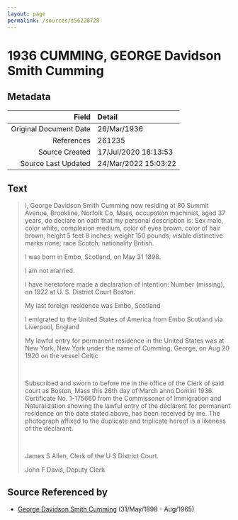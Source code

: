 ```yaml
---
layout: page
permalink: /sources/s56228728
---
```


# 1936 CUMMING, GEORGE Davidson Smith Cumming

## Metadata

Field | Detail
---:|:---
Original Document Date | 26/Mar/1936
References | 261235
Source Created | 17/Jul/2020 18:13:53
Source Last Updated | 24/Mar/2022 15:03:22

## Text

> I, George Davidson Smith Cumming now residing at 80 Summit Avenue, Brookline, Norfolk Co, Mass, occupation machinist, aged 37 years, do declare on oath that my personal description is: Sex male, color white, complexion medium, color of eyes brown, color of hair brown, height 5 feet 8 inches; weight 150 pounds; visible distinctive marks none; race Scotch; nationality British.
>
> I was born in Embo, Scotland, on May 31 1898.
>
> I am not married. 
>
> I have heretofore made a declaration of intention: Number (missing), on 1922 at U. S. District Court Boston.
>
> My last foreign residence was Embo, Scotland
>
> I emigrated to the United States of America from Embo Scotland via Liverpool, England
>
> My lawful entry for permanent residence in the United States was at New York, New York under the name of Cumming, George, on Aug 20 1920 on the vessel Celtic
>
> <br/>
>
> Subscribed and sworn to before me in the office of the Clerk of said court as Boston, Mass this 26th day of March anno Domini 1936. Certificate No. 1-175660 from the Commissoner of Immigration and Naturalization showing the lawful entry of the déclarent for permanent residence on the date stated above, has been received by me. The photograph affixed to the duplicate and triplicate hereof is a likeness of the déclarant.
>
> <br/>
>
> James S Allen, Clerk of the U S District Court.
>
> John F Davis, Deputy Clerk
>

## Source Referenced by

* [George Davidson Smith Cumming](../people/@13773669@-george-davidson-smith-cumming-b1898-5-31-d1965-8.md) (31/May/1898 - Aug/1965)

